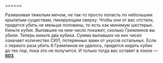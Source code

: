 ======

Размахивая тяжелым мечом, не так-то просто попасть по небольшим крылатым существам, пикирующим сверху. Чтобы они от вас отстали, придется убить не меньше половины, то есть как минимум шестерых. Киньте кубик. Выпавшее на нем число покажет, сколько Гремлинов вы убили. Теперь киньте два кубика. Сумма выпавших на них чисел означает количество СИЛ, потерянных вами от укусов остальных. Если с первого раза убить 6 Гремлинов не удалось, придется кидать кубик до тех пор, пока это не получится. И только тогда вас оставят в покое — [**603**](#n_603).

